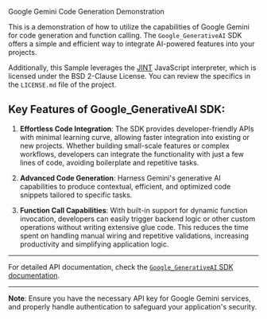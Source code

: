 Google Gemini Code Generation Demonstration

This is a demonstration of how to utilize the capabilities of Google Gemini for code generation and function calling.
The `Google_GenerativeAI` SDK offers a simple and efficient way to integrate AI-powered features into your projects.

Additionally, this Sample leverages the [JINT](https://github.com/sebastienros/jint) JavaScript interpreter, which is
licensed under the BSD 2-Clause License. You can review the specifics in the `LICENSE.md` file of the project.

## Key Features of Google_GenerativeAI SDK:

1. **Effortless Code Integration**: The SDK provides developer-friendly APIs with minimal learning curve, allowing
   faster integration into existing or new projects. Whether building small-scale features or complex workflows, developers
   can integrate the functionality with just a few lines of code, avoiding boilerplate and repetitive tasks.

2. **Advanced Code Generation**: Harness Gemini's generative AI capabilities to produce contextual, efficient, and
   optimized code snippets tailored to specific tasks. 

3. **Function Call Capabilities**: With built-in support for dynamic function invocation, developers can easily
   trigger backend logic or other custom operations without writing extensive glue code. This reduces the time spent
   on handling manual wiring and repetitive validations, increasing productivity and simplifying application logic.

---

For detailed API documentation, check the
[`Google_GenerativeAI` SDK documentation](https://github.com/gunpal5/Google_GenerativeAI/wiki).

---

**Note**: Ensure you have the necessary API key for Google Gemini services, and properly handle authentication to
safeguard your application's security.
